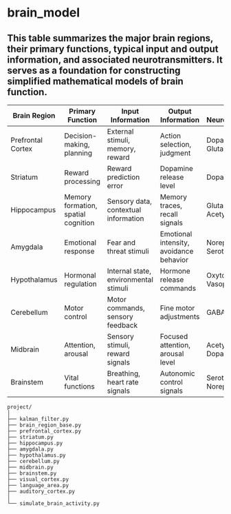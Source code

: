 # brain_model

## This table summarizes the major brain regions, their primary functions, typical input and output information, and associated neurotransmitters. It serves as a foundation for constructing simplified mathematical models of brain function.

| Brain Region     | Primary Function         | Input Information                  | Output Information                  | Related Neurotransmitters               |
|------------------|--------------------------|------------------------------------|-------------------------------------|-----------------------------------------|
| Prefrontal Cortex| Decision-making, planning| External stimuli, memory, reward   | Action selection, judgment          | Dopamine, Glutamate                     |
| Striatum         | Reward processing        | Reward prediction error            | Dopamine release level              | Dopamine                                |
| Hippocampus      | Memory formation, spatial cognition | Sensory data, contextual information | Memory traces, recall signals     | Glutamate, Acetylcholine     |
| Amygdala         | Emotional response       | Fear and threat stimuli            | Emotional intensity, avoidance behavior | Norepinephrine, Serotonin           |
| Hypothalamus     | Hormonal regulation      | Internal state, environmental stimuli | Hormone release commands         | Oxytocin, Vasopressin                   |
| Cerebellum       | Motor control            | Motor commands, sensory feedback   | Fine motor adjustments              | GABA, Glutamate                         |
| Midbrain         | Attention, arousal       | Sensory stimuli, reward signals    | Focused attention, arousal level    | Acetylcholine, Dopamine                 |
| Brainstem        | Vital functions          | Breathing, heart rate signals      | Autonomic control signals           | Serotonin, Norepinephrine               |

```
project/
│
├── kalman_filter.py
├── brain_region_base.py
├── prefrontal_cortex.py
├── striatum.py
├── hippocampus.py
├── amygdala.py
├── hypothalamus.py
├── cerebellum.py
├── midbrain.py
├── brainstem.py
├── visual_cortex.py
├── language_area.py
├── auditory_cortex.py
│
└── simulate_brain_activity.py
```
